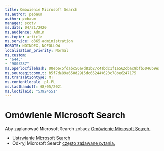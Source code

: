 ```yaml
---
title: Omówienie Microsoft Search
ms.author: pebaum
author: pebaum
manager: scotv
ms.date: 04/21/2020
ms.audience: Admin
ms.topic: article
ms.service: o365-administration
ROBOTS: NOINDEX, NOFOLLOW
localization_priority: Normal
ms.custom:
- "6443"
- "9003287"
ms.openlocfilehash: 00eb6c5fdabc56a7d81b27c48bdc1f1e562cbac9bfb6046b9ea7c2c0f4920800
ms.sourcegitcommit: b5f7da89a650d2915dc652449623c78be6247175
ms.translationtype: MT
ms.contentlocale: pl-PL
ms.lasthandoff: 08/05/2021
ms.locfileid: "53924551"
---
```

# <a name="overview-of-microsoft-search"></a>Omówienie Microsoft Search

Aby zaplanować Microsoft Search zobacz [Omówienie Microsoft Search.](https://docs.microsoft.com/microsoftsearch/overview-microsoft-search)

- [Ustawianie Microsoft Search](https://docs.microsoft.com/microsoftsearch/setup-microsoft-search)
- Odkryj Microsoft Search [często zadawane pytania.](https://docs.microsoft.com/microsoftsearch/faqs)
